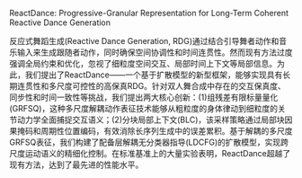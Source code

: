 ReactDance: Progressive-Granular Representation for Long-Term Coherent Reactive Dance Generation

反应式舞蹈生成(Reactive Dance Generation, RDG)通过结合引导舞者动作和音乐输入来生成跟随者动作，同时确保空间协调性和时间连贯性。然而现有方法过度强调全局约束和优化，忽视了细粒度空间交互、局部时间上下文等局部信息。为此，我们提出了ReactDance——一个基于扩散模型的新型框架，能够实现具有长期连贯性和多尺度可控性的高保真RDG。针对双人舞合成中存在的交互保真度、同步性和时间一致性等挑战，我们提出两大核心创新：(1)组残差有限标量量化(GRFSQ)，这种多尺度解耦动作表征技术能够从粗粒度的身体律动到细粒度的关节动力学全面捕捉交互语义；(2)分块局部上下文(BLC)，该采样策略通过局部块因果掩码和周期性位置编码，有效消除长序列生成中的误差累积。基于解耦的多尺度GRFSQ表征，我们构建了配备层解耦无分类器指导(LDCFG)的扩散模型，实现跨尺度运动语义的精细化控制。在标准基准上的大量实验表明，ReactDance超越了现有方法，达到了最先进的性能水平。  

